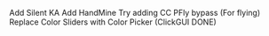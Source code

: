 Add Silent KA
Add HandMine
Try adding CC PFly bypass (For flying)
Replace Color Sliders with Color Picker (ClickGUI DONE)
